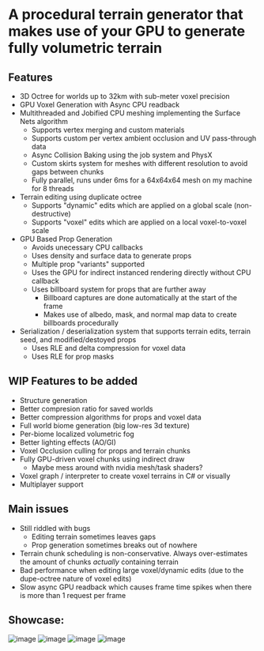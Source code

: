 # A procedural terrain generator that makes use of your GPU to generate fully volumetric terrain

## Features
* 3D Octree for worlds up to 32km with sub-meter voxel precision
* GPU Voxel Generation with Async CPU readback
* Multithreaded and Jobified CPU meshing implementing the Surface Nets algorithm
  *  Supports vertex merging and custom materials
  *  Supports custom per vertex ambient occlusion and UV pass-through data
  *  Async Collision Baking using the job system and PhysX
  *  Custom skirts system for meshes with different resolution to avoid gaps between chunks
  *  Fully parallel, runs under 6ms for a 64x64x64 mesh on my machine for 8 threads 
* Terrain editing using duplicate octree
  * Supports "dynamic" edits which are applied on a global scale (non-destructive)
  * Supports "voxel" edits which are applied on a local voxel-to-voxel scale
* GPU Based Prop Generation
  * Avoids unecessary CPU callbacks
  * Uses density and surface data to generate props
  * Multiple prop "variants" supported
  * Uses the GPU for indirect instanced rendering directly without CPU callback
  * Uses billboard system for props that are further away
    * Billboard captures are done automatically at the start of the frame
    * Makes use of albedo, mask, and normal map data to create billboards procedurally
* Serialization / deserialization system that supports terrain edits, terrain seed, and modified/destoyed props
  * Uses RLE and delta compression for voxel data
  * Uses RLE for prop masks
 
 ## WIP Features to be added
  * Structure generation
  * Better compresion ratio for saved worlds
  * Better compression algorithms for props and voxel data
  * Full world biome generation (big low-res 3d texture)
  * Per-biome localized volumetric fog
  * Better lighting effects (AO/GI)
  * Voxel Occlusion culling for props and terrain chunks
  * Fully GPU-driven voxel chunks using indirect draw
    * Maybe mess around with nvidia mesh/task shaders?
  * Voxel graph / interpreter to create voxel terrains in C# or visually
  * Multiplayer support

## Main issues
  * Still riddled with bugs
    * Editing terrain sometimes leaves gaps
    * Prop generation sometimes breaks out of nowhere
  * Terrain chunk scheduling is non-conservative. Always over-estimates the amount of chunks _actually_ containing terrain
  * Bad performance when editing large voxel/dynamic edits (due to the dupe-octree nature of voxel edits)
  * Slow async GPU readback which causes frame time spikes when there is more than 1 request per frame

## Showcase:
![image](https://github.com/jedjoud10/VoxelTerrainGenerator/assets/34755598/506140cb-6bd8-4c07-a3aa-9438115872b1)
![image](https://github.com/jedjoud10/VoxelTerrainGenerator/assets/34755598/8b0d434b-0d18-4e3c-806d-a9ceb16e024c)
![image](https://github.com/jedjoud10/VoxelTerrainGenerator/assets/34755598/5291314d-16da-420f-8a26-cda33c42060d)
![image](https://github.com/jedjoud10/VoxelTerrainGenerator/assets/34755598/1fedfe2e-fc9e-4672-bbfa-dd413d86448d)
